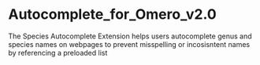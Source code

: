 # Autocomplete_for_Omero_v2.0
The Species Autocomplete Extension helps users autocomplete genus and species names on webpages to prevent misspelling or incosisntent names by referencing a preloaded list
